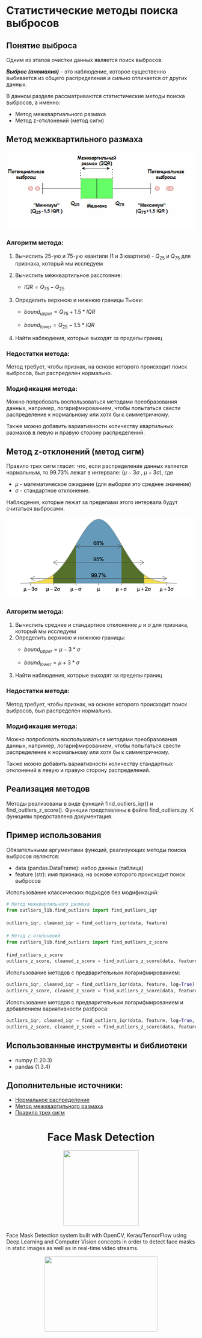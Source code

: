 # Статистические методы поиска выбросов

## Понятие выброса
Одним из этапов очистки данных является поиск выбросов.

***Выброс (аномалия)*** - это наблюдение, которое существенно выбивается из общего распределения и сильно отличается от других данных.

В данном разделе рассматриваются статистические методы поиска выбросов, а именно:
* Метод межквартиального размаха 
* Метод z-отклонений (метод сигм)

## Метод межквартильного размаха

![](../images/boxplot.png)

### Алгоритм метода:

1. Вычислить 25-ую и 75-ую квантили (1 и 3 квартили) - $Q_{25}$ и $Q_{75}$ для признака, который мы исследуем
2. Вычислить межквартильное расстояние:  
    * $IQR=Q_{75}-Q_{25}$
3. Определить верхнюю и нижнюю границы Тьюки: 

    * $bound_{upper} = Q_{75} + 1.5*IQR$
    
    * $bound_{lower} = Q_{25} - 1.5*IQR$
4. Найти наблюдения, которые выходят за пределы границ


### **Недостатки метода:**

Метод требует, чтобы признак, на основе которого происходит поиск выбросов, был распределен нормально.

### **Модификация метода:**

Можно попробовать воспользоваться методами преобразования данных, например, логарифмированием, чтобы попытаться свести распределение к нормальному или хотя бы к симметричному. 

Также можно добавить вариативности количеству квартильных размахов в левую и правую сторону распределений.


## Метод z-отклонений (метод сигм)

Правило трех сигм гласит: что, если распределение данных является нормальным, то 99.73% лежат в интервале: $(\mu-3 \sigma$ , $\mu+3 \sigma)$, 
где  
* $\mu$ - математическое ожидание (для выборки это среднее значение)
* $\sigma$ - стандартное отклонение. 

Наблюдения, которые лежат за пределами этого интервала будут считаться выбросами.

![](../images/method_sigm.png)

### **Алгоритм метода:**

1. Вычислить среднее и стандартное отклонение $\mu$ и $\sigma$ для признака, который мы исследуем
2. Определить верхнюю и нижнюю границы:
    * $bound_{upper} = \mu - 3 * \sigma$
    
    * $bound_{lower} = \mu + 3 * \sigma$
3. Найти наблюдения, которые выходят за пределы границ

### **Недостатки метода:**
Метод требует, чтобы признак, на основе которого происходит поиск выбросов, был распределен нормально.

### **Модификация метода:**

Можно попробовать воспользоваться методами преобразования данных, например, логарифмированием, чтобы попытаться свести распределение к нормальному или хотя бы к симметричному. 

Также можно добавить вариативности количеству стандартных отклонений в левую и правую сторону распределений.

## Реализация методов

Методы реализованы в виде функций find_outliers_iqr() и find_outliers_z_score(). Функции представлены в файле find_outliers.py. К функциям предоставлена документация.

## Пример использования

Обязательными аргументами функций, реализующих методы поиска выбросов являются:
* data (pandas.DataFrame): набор данных (таблица)
* feature (str): имя признака, на основе которого происходит поиск выбросов

Использование классических подходов без модификаций:
```python
# Метод межквартильного размаха
from outliers_lib.find_outliers import find_outliers_iqr

outliers_iqr, cleaned_iqr = find_outliers_iqr(data, feature)

# Метод z-отклонений
from outliers_lib.find_outliers import find_outliers_z_score

find_outliers_z_score
outliers_z_score, cleaned_z_score = find_outliers_z_score(data, feature)
```
Использование методов с предварительным логарифмированием:
```python
outliers_iqr, cleaned_iqr = find_outliers_iqr(data, feature, log=True)
outliers_z_score, cleaned_z_score = find_outliers_z_score(data, feature, log=True)
```
Использование методов с предварительным логарифмированием и добавлением вариативности разброса:
```python
outliers_iqr, cleaned_iqr = find_outliers_iqr(data, feature, log=True, left=2, right=2)
outliers_z_score, cleaned_z_score = find_outliers_z_score(data, feature, log=True, left=2, right=2)
```


## Использованные инструменты и библиотеки
* numpy (1.20.3)
* pandas (1.3.4)

## Дополнительные источники:
* [Нормальное распределение](https://ru.wikipedia.org/wiki/Нормальное_распределение)
* [Метод межквартильного размаха](https://recture.ru/common/chto-takoe-pravilo-mezhkvartilnogo-razmaha/)
* [Правило трех сигм](https://wiki.loginom.ru/articles/3-sigma-rule.html)

# <center> Face Mask Detection

<center> <img src=https://raw.githubusercontent.com/Vrushti24/Face-Mask-Detection/logo/Logo/facemaskdetection.ai%20%40%2051.06%25%20(CMYK_GPU%20Preview)%20%2018-02-2021%2018_33_18%20(2).png width=200 height=200> </center>

Face Mask Detection system built with OpenCV, Keras/TensorFlow using Deep Learning and Computer Vision concepts in order to detect face masks in static images as well as in real-time video streams.

<center> <img src="https://github.com/chandrikadeb7/Face-Mask-Detection/blob/master/Readme_images/Screen%20Shot%202020-05-14%20at%208.49.06%20PM.png?raw=true" width=300 height=200> </center>

